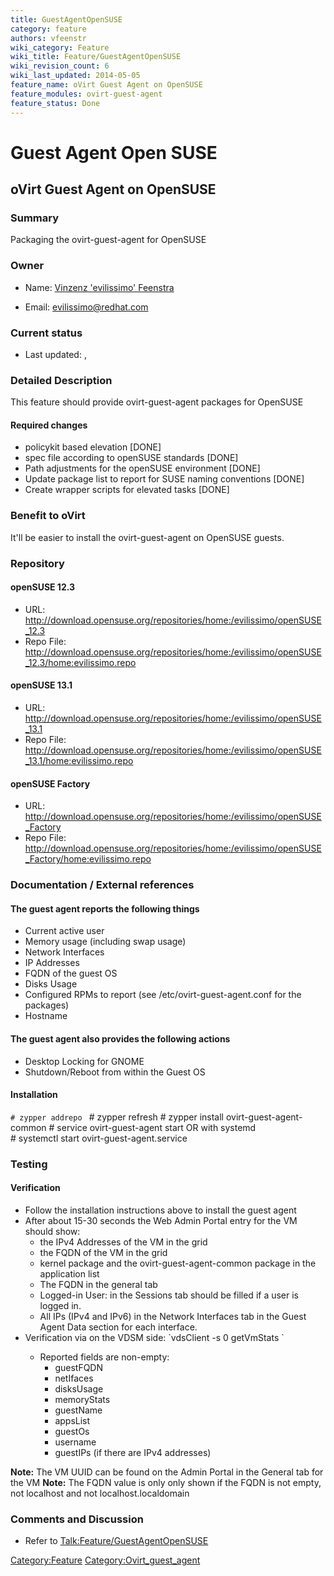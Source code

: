 ```yaml
---
title: GuestAgentOpenSUSE
category: feature
authors: vfeenstr
wiki_category: Feature
wiki_title: Feature/GuestAgentOpenSUSE
wiki_revision_count: 6
wiki_last_updated: 2014-05-05
feature_name: oVirt Guest Agent on OpenSUSE
feature_modules: ovirt-guest-agent
feature_status: Done
---
```


# Guest Agent Open SUSE

## oVirt Guest Agent on OpenSUSE

### Summary

Packaging the ovirt-guest-agent for OpenSUSE

### Owner

*   Name: [ Vinzenz 'evilissimo' Feenstra](User:Vfeenstr)

<!-- -->

*   Email: <evilissimo@redhat.com>

### Current status

*   Last updated: ,

### Detailed Description

This feature should provide ovirt-guest-agent packages for OpenSUSE

#### Required changes

*   policykit based elevation [DONE]
*   spec file according to openSUSE standards [DONE]
*   Path adjustments for the openSUSE environment [DONE]
*   Update package list to report for SUSE naming conventions [DONE]
*   Create wrapper scripts for elevated tasks [DONE]

### Benefit to oVirt

It'll be easier to install the ovirt-guest-agent on OpenSUSE guests.

### Repository

#### openSUSE 12.3

*   URL: <http://download.opensuse.org/repositories/home:/evilissimo/openSUSE_12.3>
*   Repo File: <http://download.opensuse.org/repositories/home:/evilissimo/openSUSE_12.3/home:evilissimo.repo>

#### openSUSE 13.1

*   URL: <http://download.opensuse.org/repositories/home:/evilissimo/openSUSE_13.1>
*   Repo File: <http://download.opensuse.org/repositories/home:/evilissimo/openSUSE_13.1/home:evilissimo.repo>

#### openSUSE Factory

*   URL: <http://download.opensuse.org/repositories/home:/evilissimo/openSUSE_Factory>
*   Repo File: <http://download.opensuse.org/repositories/home:/evilissimo/openSUSE_Factory/home:evilissimo.repo>

### Documentation / External references

#### The guest agent reports the following things

*   Current active user
*   Memory usage (including swap usage)
*   Network Interfaces
*   IP Addresses
*   FQDN of the guest OS
*   Disks Usage
*   Configured RPMs to report (see /etc/ovirt-guest-agent.conf for the packages)
*   Hostname

#### The guest agent also provides the following actions

*   Desktop Locking for GNOME
*   Shutdown/Reboot from within the Guest OS

#### Installation

`# zypper addrepo `<URL to repo file from the Repository section>
      # zypper refresh
      # zypper install ovirt-guest-agent-common
      # service ovirt-guest-agent start
      OR with systemd
      # systemctl start ovirt-guest-agent.service

### Testing

#### Verification

*   Follow the installation instructions above to install the guest agent
*   After about 15-30 seconds the Web Admin Portal entry for the VM should show:
    -   the IPv4 Addresses of the VM in the grid
    -   the FQDN of the VM in the grid
    -   kernel package and the ovirt-guest-agent-common package in the application list
    -   The FQDN in the general tab
    -   Logged-in User: in the Sessions tab should be filled if a user is logged in.
    -   All IPs (IPv4 and IPv6) in the Network Interfaces tab in the Guest Agent Data section for each interface.
*   Verification via on the VDSM side: \`vdsClient -s 0 getVmStats <VM UUID>\`
    -   Reported fields are non-empty:
        -   guestFQDN
        -   netIfaces
        -   disksUsage
        -   memoryStats
        -   guestName
        -   appsList
        -   guestOs
        -   username
        -   guestIPs (if there are IPv4 addresses)

**Note:** The VM UUID can be found on the Admin Portal in the General tab for the VM **Note:** The FQDN value is only only shown if the FQDN is not empty, not localhost and not localhost.localdomain

### Comments and Discussion

*   Refer to <Talk:Feature/GuestAgentOpenSUSE>

<Category:Feature> <Category:Ovirt_guest_agent>
